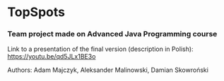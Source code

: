 # TopSpots

### Team project made on Advanced Java Programming course

Link to a presentation of the final version (description in Polish): https://youtu.be/qd5JLx1BE3o

Authors: Adam Majczyk, Aleksander Malinowski, Damian Skowroński
